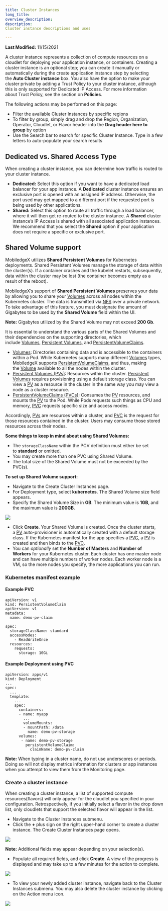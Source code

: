 ```yaml
---
title: Cluster Instances
long_title: 
overview_description: 
description: 
Cluster instance descriptions and uses

---
```


**Last Modified:** 11/15/2021

A cluster instance represents a collection of compute resources on a cloudlet for deploying your application instance, or containers. Creating a cluster instance is an optional step; you can create it manually or automatically during the create application instance step by selecting the **Auto Cluster instance** box. You also have the option to make your cluster private by adding a Trust Policy to your cluster instance, although this is only supported for Dedicated IP Access. For more information about Trust Policy, see the section on **Policies**.

The following actions may be performed on this page:

- Filter the available Cluster Instances by specific regions
- To filter by group, simply drag and drop the Region, Organization, Operator, Cloudlet, or Flavor header into the **Drag header here to group** by option
- Use the Search bar to search for specific Cluster Instance. Type in a few letters to auto-populate your search results

## Dedicated vs. Shared Access Type

When creating a cluster instance, you can determine how traffic is routed to your cluster instance.

- **Dedicated:** Select this option if you want to have a dedicated load balancer for your app instance. A **Dedicated** cluster instance ensures an exclusive port is opened with an assigned IP address. Otherwise, the port used may get mapped to a different port if the requested port is being used by other applications.
- **Shared:** Select this option to route all traffic through a load balancer, where it will then get re-routed to the cluster instance. A **Shared** cluster instance’s IP Access is shared with all associated application instances. We recommend that you select the **Shared** option if your application does not require a specific or exclusive port.

## Shared Volume support

MobiledgeX utilizes **Shared Persistent Volumes** for Kubernetes deployments. Shared Persistent Volumes manage the storage of data within the cluster(s). If a container crashes and the kubelet restarts, subsequently, data within the cluster may be lost (the container becomes empty as a result of the reboot).

MobiledgeX’s support of **Shared Persistent Volumes** preserves your data by allowing you to share your [Volumes](https://kubernetes.io/docs/concepts/storage/volumes/) across all nodes within the Kubernetes cluster. The data is transmitted via [NFS](https://en.wikipedia.org/wiki/Network_File_System) over a private network. To take advantage of this feature, you must designate the amount of Gigabytes to be used by the **Shared Volume** field within the UI.

**Note:** Gigabytes utilized by the Shared Volume may not exceed **200 Gb**.

It is essential to understand the various parts of the Shared Volumes and their dependencies on the supporting directories, which include [Volumes](https://kubernetes.io/docs/concepts/storage/volumes/), [Persistent Volumes](https://kubernetes.io/docs/concepts/storage/persistent-volumes/), and [PersistentVolumeClaims](https://kubernetes.io/docs/concepts/storage/persistent-volumes/#persistentvolumeclaims).

- [Volumes](https://kubernetes.io/docs/concepts/storage/volumes/): Directories containing data and is accessible to the containers within a Pod. While Kubernetes supports many different [Volumes](https://kubernetes.io/docs/concepts/storage/volumes/) types, MobiledgeX supports [PersistentVolumeClaims](https://kubernetes.io/docs/concepts/storage/persistent-volumes/#persistentvolumeclaims), and thus, making the [Volume](https://kubernetes.io/docs/concepts/storage/volumes/) available to all the nodes within the cluster.
- [Persistent Volumes (PVs)](https://kubernetes.io/docs/concepts/storage/persistent-volumes/): Resources within the cluster. [Persistent Volumes](https://kubernetes.io/docs/concepts/storage/persistent-volumes/) requires provisioning using a default storage class. You can view a [PV](https://kubernetes.io/docs/concepts/storage/persistent-volumes/) as a resource in the cluster in the same way you may view a node as a cluster resource.
- [PersistentVolumeClaims (PVCs)](https://kubernetes.io/docs/concepts/storage/persistent-volumes/#persistentvolumeclaims): Consumes the [PV](https://kubernetes.io/docs/concepts/storage/persistent-volumes/) resources, and mounts the [PV](https://kubernetes.io/docs/concepts/storage/persistent-volumes/) to the Pod. While Pods requests such things as CPU and memory, [PVC](https://kubernetes.io/docs/concepts/storage/persistent-volumes/#persistentvolumeclaims) requests specific size and access modes.

Accordingly, [PVs](https://kubernetes.io/docs/concepts/storage/persistent-volumes/) are resources within a cluster, and [PVC](https://kubernetes.io/docs/concepts/storage/persistent-volumes/#persistentvolumeclaims) is the request for those resources contained in the cluster. Users may consume those stored resources across their nodes.

**Some things to keep in mind about using Shared Volumes:**

- The `storageClassName` within the PCV definition must either be set to **standard** or omitted.
- You may create more than one PVC using Shared Volume.
- The total size of the Shared Volume must not be exceeded by the PVC(s).

**To set up Shared Volume support:**

- Navigate to the Create Cluster Instances page.
- For Deployment type, select **kubernetes**. The Shared Volume size field appears.
- Specify the Shared Volume Size in **GB**. The minimum value is **1GB**, and the maximum value is **200GB**.


![](/developer/assets/developer-ui-guide/volume-size.png "")


- Click **Create**. Your Shared Volume is created. Once the cluster starts, a [PV](https://kubernetes.io/docs/concepts/storage/persistent-volumes/) auto-provisioner is automatically created with a default storage class. If the Kubernetes manifest for the app specifies a [PVC](https://kubernetes.io/docs/concepts/storage/persistent-volumes/#persistentvolumeclaims), a [PV](https://kubernetes.io/docs/concepts/storage/persistent-volumes/) is created and then binds to the [PVC](https://kubernetes.io/docs/concepts/storage/persistent-volumes/#persistentvolumeclaims).
- You can *optionally* set the **Number of Masters** and **Number of Workers** for your Kubernetes cluster. Each cluster has one master node and can have multiple numbers of worker nodes. Each worker node is a VM, so the more nodes you specify, the more applications you can run.


### Kubernetes manifest example

#### Example PVC

```
apiVersion: v1
kind: PersistentVolumeClaim
apiVersion: v1
metadata:
  name: demo-pv-claim

spec:
  storageClassName: standard
  accessModes:
    - ReadWriteOnce
  resources:
    requests:
      storage: 10Gi

```

#### Example Deployment using PVC

```
apiVersion: apps/v1
kind: Deployment
...
spec:
  ...
  template:
    ...
    spec:
      containers:
      - name: myapp
        ...
        volumeMounts:
        - mountPath: /data
          name: demo-pv-storage
      volumes:
       - name: demo-pv-storage
         persistentVolumeClaim:
           claimName: demo-pv-claim

```

**Note:** When typing in a cluster name, do not use underscores or periods. Doing so will not display metrics information for clusters or app instances when you attempt to view them from the Monitoring page.

### Create a cluster instance

When creating a cluster instance, a list of supported compute resources(flavors) will only appear for the cloudlet you specified in your configuration. Retrospectively, if you initially select a flavor in the drop down list, only cloudlets that support the selected flavor will appear in the list.

- Navigate to the Cluster Instances submenu.
- Click the **+** plus sign on the right upper-hand corner to create a cluster instance. The Create Cluster Instances page opens.


![](/developer/assets/developer-ui-guide/create-cluster.png "")

**Note:** Additional fields may appear depending on your selection(s).

- Populate all required fields, and click **Create**. A view of the progress is displayed and may take up to a few minutes for the action to complete.


![](/developer/assets/developer-ui-guide/cluster-instance-progress.png "")


- To view your newly added cluster instance, navigate back to the Cluster Instances submenu. You may also delete the cluster instance by clicking on the Action menu icon.


![](/developer/assets/cluster-instance-list1.png "")

